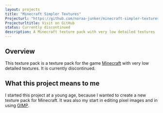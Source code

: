 ```yaml
---
layout: projects
title: "Minecraft Simpler Textures"
Projecturl: "https://github.com/noraa-junker/minecraft-simpler-textures"
Projecturltitle: Visit on GitHub
status: Currently discontinued
description: A Minecraft texture pack with very low detailed textures
---
```


## Overview

This texture pack is a texture pack for the game [Minecraft](https://www.minecraft.net) with very low detailed textures. It is currently discontinued.

## What this project means to me

I started this project at a young age, because I wanted to create a new texture pack for Minecraft. It was also my start in editing pixel images and in using [GIMP](https://www.gimp.org).
